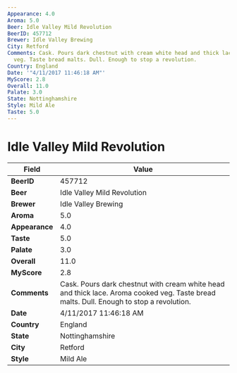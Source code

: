 ```yaml
---
Appearance: 4.0
Aroma: 5.0
Beer: Idle Valley Mild Revolution
BeerID: 457712
Brewer: Idle Valley Brewing
City: Retford
Comments: Cask. Pours dark chestnut with cream white head and thick lace. Aroma cooked
  veg. Taste bread malts. Dull. Enough to stop a revolution.
Country: England
Date: '"4/11/2017 11:46:18 AM"'
MyScore: 2.8
Overall: 11.0
Palate: 3.0
State: Nottinghamshire
Style: Mild Ale
Taste: 5.0
---
```


# Idle Valley Mild Revolution

| Field         | Value |
|---------------|-------|
| **BeerID** | 457712 |
| **Beer** | Idle Valley Mild Revolution |
| **Brewer** | Idle Valley Brewing |
| **Aroma** | 5.0 |
| **Appearance** | 4.0 |
| **Taste** | 5.0 |
| **Palate** | 3.0 |
| **Overall** | 11.0 |
| **MyScore** | 2.8 |
| **Comments** | Cask. Pours dark chestnut with cream white head and thick lace. Aroma cooked veg. Taste bread malts. Dull. Enough to stop a revolution. |
| **Date** | 4/11/2017 11:46:18 AM |
| **Country** | England |
| **State** | Nottinghamshire |
| **City** | Retford |
| **Style** | Mild Ale |
